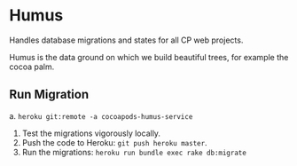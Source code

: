 Humus
=====

Handles database migrations and states for all CP web projects.

Humus is the data ground on which we build beautiful trees, for example the cocoa palm.

Run Migration
-------------

a. `heroku git:remote -a cocoapods-humus-service`

1. Test the migrations vigorously locally.
2. Push the code to Heroku: `git push heroku master`.
3. Run the migrations: `heroku run bundle exec rake db:migrate`